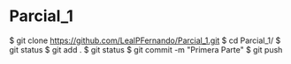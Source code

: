 # Parcial_1

$ git clone https://github.com/LealPFernando/Parcial_1.git
$ cd Parcial_1/
$ git status
$ git add .
$ git status
$ git commit -m "Primera Parte"
$ git push